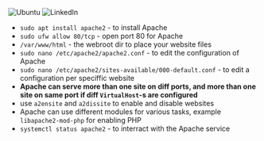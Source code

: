 ![Ubuntu](https://img.shields.io/badge/Ubuntu-E95420?style=for-the-badge&logo=ubuntu&logoColor=white)
![LinkedIn](https://img.shields.io/badge/linkedin-%230077B5.svg?style=for-the-badge&logo=linkedin&logoColor=white)

- `sudo apt install apache2` - to install Apache
- `sudo ufw allow 80/tcp` - open port 80 for Apache
- `/var/www/html` - the webroot dir to place your website files
- `sudo nano /etc/apache2/apache2.conf` - to edit the configuration of Apache
- `sudo nano /etc/apache2/sites-available/000-default.conf` - to edit a configuration per speciffic website
- **Apache can serve more than one site on diff ports, and more than one site on same port if diff `VirtualHost`-s are configured**
- use `a2ensite` and `a2dissite` to enable and disable websites
- Apache can use different modules for various tasks, example `libapache2-mod-php` for enabling PHP
- `systemctl status apache2` - to interract with the Apache service
